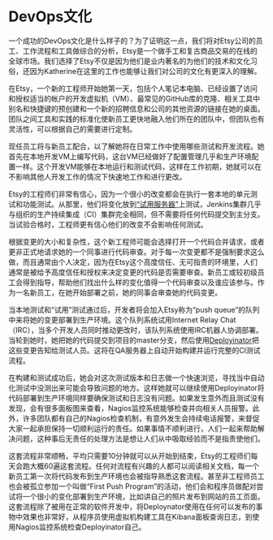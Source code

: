 

# DevOps文化

一个成功的DevOps文化是什么样子的？为了证明这一点，我们将对Etsy公司的员工、工作流程和工具做综合的分析，Etsy是一个做手工和复古商品交易的在线的全球市场。我们选择了Etsy不仅是因为他们是业内著名的为他们的技术和文化习俗，还因为Katherine在这里的工作也能够让我们对公司的文化有更深入的理解。

在Etsy，一个新的工程师开始她第一天，包括个人笔记本电脑、已经设置了访问和授权适当的帐户的开发虚拟机（VM）、最常见的GitHub库的克隆、相关工具中别名和快捷键的预创建和一个新的招聘信息和公司的其他资源的链接在她的桌面。团队之间工具和实践的标准化使新员工更快地融入他们所在的团队中，但团队也有灵活性，可以根据自己的需要进行定制。

现任员工将与新员工配合，以了解她将在日常工作中使用哪些测试和开发流程。她首先在本地开发VM上编写代码，这台VM已经做好了配置管理几乎和生产环境配置一样。这个开发VM能够在本地运行和测试代码，这样在工作初期，她就可以在不影响其他人开发工作的情况下快速地工作和进行更改。

Etsy的工程师们非常有信心，因为一个很小的改变都会在执行一套本地的单元测试和功能测试。从那里，他们将变化放到[“试用服务器”](http://bit.ly/etsy-try)上测试，Jenkins集群几乎与组织的生产持续集成（CI）集群完全相同，但不需要将任何代码提交到主分支。当试验合格时，工程师更有信心他们的改变不会影响任何测试。

根据变更的大小和复杂性，这个新工程师可能会选择打开一个代码合并请求，或者更非正式地请求她的一个同事进行代码审查。对于每一次变更都不是强制要求这么做，而且通常由个人决定，因为在Etsy这个高度信任、无可指责的环境里，人们通常是被给予高度信任和授权来决定变更的代码是否需要审查。新员工或较初级员工会得到指导，帮助他们找出什么样的变化值得一个代码审查以及谁应该参与。作为一名新员工，在她开始部署之前，她的同事会审查她的代码变更。

当本地测试和“试用”测试通过后，开发者将会加入Etsy称为“push queue”的队列中来将她的变更部署到生产环境。这个队列系统试用Internet Relay Chat（IRC），当多个开发人员同时推动更改时，该队列系统使用IRC机器人协调部署。当轮到她时，她把她的代码提交到项目的master分支，然后使用[Deployinator](https://github.com/etsy/deployinator)把这些变更告知给测试人员。这将在QA服务器上自动开始构建并运行完整的CI测试流程。

在构建和测试成功后，她会对这次测试版本和日志做一个快速浏览，寻找当中自动化测试中没测出来可能会导致问题的地方。这样她就可以继续使用Deployinator将代码部署到生产环境同样要确保测试和日志没有问题。如果发生意外而且测试没有发现，会有很多面板图来查看，Nagios监控系统能够检查并向相关人员报警。此外，许多团队都有自己的Nagios检查机制，有意外发生会持续电话报警，来督促大家一起承担保持一切顺利运行的责任。如果事情不顺利进行，人们一起来帮助解决问题，这种事后无责任的处理方法是想让人们从中吸取经验而不是指责使他们。

这套流程非常顺畅，平均只需要10分钟就可以从开始到结束，Etsy的工程师们每天会跑大概60遍这套流程。任何对流程有兴趣的人都可以阅读相关文档，每一个新员工第一次将代码发布到生产环境也会被指导熟悉这套流程。甚至非工程师员工也会被孤立参加一个叫做“First Push Program”的活动，他们会和程序员做配对尝试将一个很小的变化部署到生产环境，比如讲自己的照片发布到网站的员工页面。这套流程除了被用在正常的软件开发中，将Deploynator使用在任何可以发布的事物中效果也非常好，从程序员使用虚拟机构建工具在Kibana面板查询日志，到使用Nagios监控系统检查Deployinator自己。

